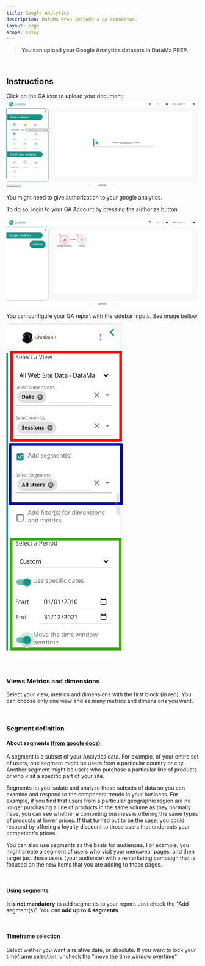 ```yaml
---
title: Google Analytics
description: DataMa Prep include a GA connector.
layout: page
scope: shiny
---
```


> **You can upload your Google Analytics datasets in DataMa PREP.**

<br>

## Instructions

Click on the GA icon to upload your document:
![GAstep1](images/GAstep1.png)

You might need to give authorization to your google analytics.

To do so, login to your GA Account by pressing the authorize button

![GAstep2](images/GAstep2.png)

You can configure your GA report with the sidebar inputs. See image bellow
![GAstep3](images/GAstep3_1.png)

<br>

### Views Metrics and dimensions
Select your view, metrics and dimensions with the first block (in red). You can choose only one view and as many metrics and dimensions you want.

<br>

### Segment definition

#### About segments [(from google docs)](https://support.google.com/analytics/answer/3123951?hl=en#zippy=%2Ccet-article-aborde-les-points-suivants%2Cin-this-article)

A segment is a subset of your Analytics data. For example, of your entire set of users, one segment might be users from a particular country or city. Another segment might be users who purchase a particular line of products or who visit a specific part of your site.

Segments let you isolate and analyze those subsets of data so you can examine and respond to the component trends in your business. For example, if you find that users from a particular geographic region are no longer purchasing a line of products in the same volume as they normally have, you can see whether a competing business is offering the same types of products at lower prices. If that turned out to be the case, you could respond by offering a loyalty discount to those users that undercuts your competitor's prices.

You can also use segments as the basis for audiences. For example, you might create a segment of users who visit your menswear pages, and then target just those users (your audience) with a remarketing campaign that is focused on the new items that you are adding to those pages.

<br>

#### Using segments
**It is not mandatory** to add segments to your report.
Just check the "Add segment(s)". You can **add up to 4 segments**

<br>

#### Timeframe selection

Select wether you want a relative date, or absolute. If you want to lock your timeframe selection, uncheck the "move the time window overtime"
